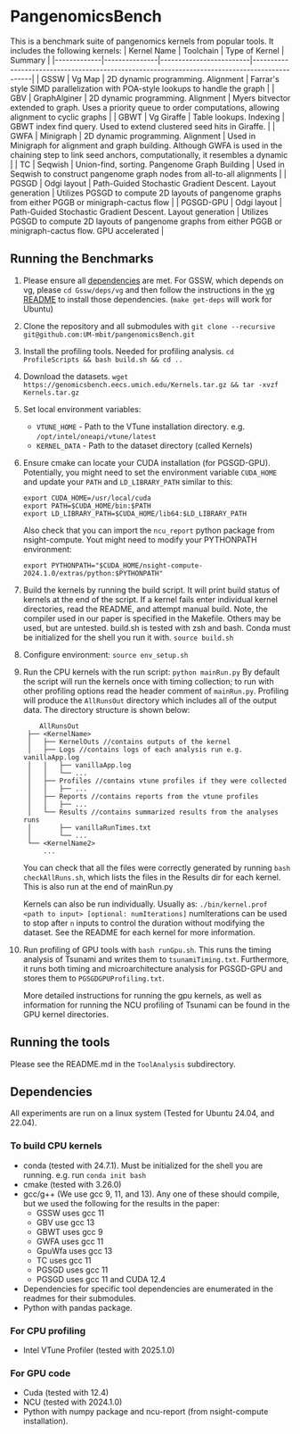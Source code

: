 # PangenomicsBench
This is a benchmark suite of pangenomics kernels from popular tools.
It includes the following kernels:
| Kernel Name | Toolchain     | Type of Kernel          | Summary                                                                                      |
|-------------|---------------|-------------------------|----------------------------------------------------------------------------------------------|
| GSSW        | Vg Map        | 2D dynamic programming. Alignment | Farrar's style SIMD parallelization with POA-style lookups to handle the graph                |
| GBV         | GraphAlginer  | 2D dynamic programming. Alignment | Myers bitvector extended to graph. Uses a priority queue to order computations, allowing alignment to cyclic graphs |
| GBWT        | Vg Giraffe    | Table lookups. Indexing | GBWT index find query. Used to extend clustered seed hits in Giraffe.                        |
| GWFA        | Minigraph     | 2D dynamic programming. Alignment | Used in Minigraph for alignment and graph building. Although GWFA is used in the chaining step to link seed anchors, computationally, it resembles a dynamic |
| TC          | Seqwish       | Union-find, sorting. Pangenome Graph Building | Used in Seqwish to construct pangenome graph nodes from all-to-all alignments |
| PGSGD       | Odgi layout   | Path-Guided Stochastic Gradient Descent. Layout generation | Utilizes PGSGD to compute 2D layouts of pangenome graphs from either PGGB or minigraph-cactus flow |
| PGSGD-GPU   | Odgi layout   | Path-Guided Stochastic Gradient Descent. Layout generation | Utilizes PGSGD to compute 2D layouts of pangenome graphs from either PGGB or minigraph-cactus flow. GPU accelerated |

## Running the Benchmarks
1. Please ensure all [dependencies](#dependencies) are met.
   For GSSW, which depends on vg, please `cd Gssw/deps/vg` and then follow the
   instructions in the [vg README](Gssw/deps/vg/README.md) to install those
   dependencies. (`make get-deps` will work for Ubuntu)
2. Clone the repository and all submodules with 
   `git clone --recursive git@github.com:UM-mbit/pangenomicsBench.git`
3. Install the profiling tools. Needed for profiling analysis. 
   `cd ProfileScripts && bash build.sh && cd ..`
4. Download the datasets. 
   `wget https://genomicsbench.eecs.umich.edu/Kernels.tar.gz && tar -xvzf Kernels.tar.gz`
5. Set local environment variables:
   + `VTUNE_HOME` - Path to the VTune installation directory. e.g.
     `/opt/intel/oneapi/vtune/latest`
   + `KERNEL_DATA` - Path to the dataset directory (called Kernels)
6. Ensure cmake can locate your CUDA installation (for PGSGD-GPU). Potentially,
   you might need to set the environment variable `CUDA_HOME` and update your `PATH`
   and `LD_LIBRARY_PATH` similar to this:
   ```
   export CUDA_HOME=/usr/local/cuda
   export PATH=$CUDA_HOME/bin:$PATH
   export LD_LIBRARY_PATH=$CUDA_HOME/lib64:$LD_LIBRARY_PATH
   ```
   Also check that you can import the `ncu_report` python package from nsight-compute.
   Yout might need to modify your PYTHONPATH environment:
   ```
   export PYTHONPATH="$CUDA_HOME/nsight-compute-2024.1.0/extras/python:$PYTHONPATH"
   ```
6. Build the kernels by running the build script. It will print build status of
   kernels at the end of the script. If a kernel fails
   enter individual kernel directories, read the README, and attempt manual
   build. Note, the compiler used in our paper is specified in the Makefile.
   Others may be used, but are untested. build.sh is tested with zsh and bash. 
   Conda must be initialized for the shell you run it with.
   `source build.sh`
6. Configure environment: `source env_setup.sh`
7. Run the CPU kernels with the run script:
   `python mainRun.py`
   By default the script will run the kernels once with timing collection;
   to run with other profiling options read the header comment of `mainRun.py`.
   Profiling will produce the `AllRunsOut` directory which includes all of the output data. The
   directory structure is shown below:
   ```
       AllRunsOut
    ├── <KernelName>
    │   ├── KernelOuts //contains outputs of the kernel
    │   ├── Logs //contains logs of each analysis run e.g. vanillaApp.log
    │   │   ├── vanillaApp.log
    │   │   └── ...
    │   ├── Profiles //contains vtune profiles if they were collected
    │   │   ├── ...
    │   ├── Reports //contains reports from the vtune profiles
    │   │   ├── ...
    │   └── Results //contains summarized results from the analyses runs
    │       ├── vanillaRunTimes.txt
    │       └── ...
    └── <KernelName2>
        ...
    ```

    You can check that all the files were correctly generated by running 
    `bash checkAllRuns.sh`, which lists the files in the Results dir for each
    kernel. This is also run at the end of mainRun.py

   Kernels can also be run individually. Usually as:
   `./bin/kernel.prof <path to input> [optional: numIterations]`
   numIterations can be used to stop after `n` inputs to control the duration
   without modifying the dataset.
   See the README for each kernel for more information.
8. Run profiling of GPU tools with `bash runGpu.sh`.  This runs the timing
   analysis of Tsunami and writes them to `tsunamiTiming.txt`. Furthermore, it
   runs both timing and microarchitecture analysis for PGSGD-GPU and stores
   them to `PGSGDGPUProfiling.txt`.

   More detailed instructions for running the gpu kernels, as well as
   information for running the NCU profiling of Tsunami can be found in the GPU
   kernel directories.
## Running the tools
Please see the README.md in the `ToolAnalysis` subdirectory.
## Dependencies
All experiments are run on a linux system (Tested for Ubuntu 24.04, and 22.04).
### To build CPU kernels
- conda (tested with 24.7.1). Must be initialized for the shell you are running.
  e.g. run `conda init bash`
- cmake (tested with 3.26.0)
- gcc/g++ (We use gcc 9, 11, and 13). Any one of these should compile, but we
  used the following for the results in the paper:
    - GSSW uses gcc 11  
    - GBV use gcc 13  
    - GBWT uses gcc 9  
    - GWFA uses gcc 11  
    - GpuWfa uses gcc 13  
    - TC uses gcc 11
    - PGSGD uses gcc 11
    - PGSGD uses gcc 11 and CUDA 12.4
- Dependencies for specific tool dependencies are enumerated in the readmes for
  their submodules.
- Python with pandas package.
### For CPU profiling
- Intel VTune Profiler (tested with 2025.1.0)
### For GPU code
- Cuda (tested with 12.4)
- NCU (tested with 2024.1.0)
- Python with numpy package and ncu-report (from nsight-compute installation).
